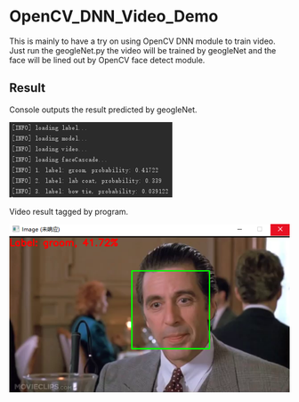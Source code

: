 # OpenCV_DNN_Video_Demo
This is mainly to have a try on using OpenCV DNN module to train video. Just run the geogleNet.py the video will be trained by geogleNet and the face will be lined out by OpenCV face detect module.

## Result

Console outputs the result predicted by geogleNet.

![Image text](https://raw.githubusercontent.com/GUESSO/OpenCV_DNN_Video_Demo/master/console_output.jpg)

Video result tagged by program. 

![Image text](https://raw.githubusercontent.com/GUESSO/OpenCV_DNN_Video_Demo/master/result.jpg)

